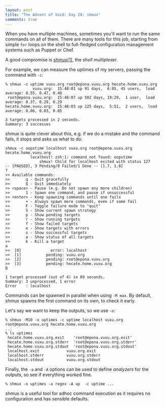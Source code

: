 ```yaml
---
layout: post
title: "The Advent of Void: Day 20: shmux"
comments: true
---
```


When you have multiple machines, sometimes you'll want to run the same
commands on all of them.  There are many tools for this job, starting
from simple `for` loops on the shell to full-fledged configuration
management systems such as Puppet or Chef.

A good compromise is [shmux(1)](https://man.voidlinux.eu/shmux.1), the
*shell multiplexer*.

For example, we can measure the uptimes of my servers,
passing the command with `-c`:

```
% shmux -c uptime vuxu.org root@epona.vuxu.org hecate.home.vuxu.org
            vuxu.org:  15:48:01 up 91 days,  6:05, 45 users,  load average: 0.55, 0.47, 0.40
 root@epona.vuxu.org:  15:48:07 up 502 days, 19:29,  1 user,  load average: 0.37, 0.29, 0.29
hecate.home.vuxu.org:  15:48:03 up 225 days,  5:51,  2 users,  load average: 0.06, 0.03, 0.05

3 targets processed in 2 seconds.
Summary: 3 successes
```

shmux is quite clever about this, e.g. if we do a mistake and the
command fails, it stops and asks us what to do:

```
shmux -c oopstime localhost vuxu.org root@epona.vuxu.org hecate.home.vuxu.org
           localhost! zsh:1: command not found: oopstime
               shmux! Child for localhost exited with status 127
-- [PAUSED], 3 Pending/0 Failed/1 Done -- [1.7, 1.8]
?
>> Available commands:
>>       q - Quit gracefully
>>       Q - Quit immediately
>> <space> - Pause (e.g. Do not spawn any more children)
>>       1 - Spawn one command, and pause if unsuccessful
>> <enter> - Keep spawning commands until one fails
>>       + - Always spawn more commands, even if some fail
>>       F - Toggle failure mode to "quit"
>>       S - Show current spawn strategy
>>       p - Show pending targets
>>       r - Show running targets
>>       f - Show failed targets
>>       e - Show targets with errors
>>       s - Show successful targets
>>       a - Show status of all targets
>>       k - Kill a target
a
>>  [0]             error: localhost
>>  [1]           pending: vuxu.org
>>  [2]           pending: root@epona.vuxu.org
>>  [3]           pending: hecate.home.vuxu.org
Q

1 target processed (out of 4) in 89 seconds.
Summary: 3 unprocessed, 1 error
Error    : localhost 
```

Commands can be spawned in parallel when using `-M max`.
By default, shmux spawns the first command on its own, to check it early.

Let's say we want to keep the outputs, so we use `-o`:

```
% shmux -M10 -o uptimes -c uptime localhost vuxu.org root@epona.vuxu.org hecate.home.vuxu.org
...
% ls uptimes 
 hecate.home.vuxu.org.exit    'root@epona.vuxu.org.exit'
 hecate.home.vuxu.org.stderr  'root@epona.vuxu.org.stderr'
 hecate.home.vuxu.org.stdout  'root@epona.vuxu.org.stdout'
 localhost.exit		       vuxu.org.exit
 localhost.stderr	       vuxu.org.stderr
 localhost.stdout	       vuxu.org.stdout
```

Finally, the `-a` and `-A` options can be used to define
*analyzers* for the outputs, so see if everything worked fine.

```
% shmux -o uptimes -a regex -A up  -c uptime ...
```

shmux is a useful tool for adhoc command execution as it requires no
configuration and has sensible defaults.
